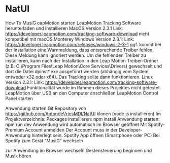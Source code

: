 # NatUI
How To MusiG 
eapMotion starten
LeapMotion Tracking Software herunterladen und installieren
MacOS Version 2.3.1
Link: https://developer.leapmotion.com/tracking-software-download
nicht kompatibel mit macOS Monterey
Windows Version 2.3.1:
Link: https://developer.leapmotion.com/releases/windows-2-3-1
ggf. kommt bei der Installation eine Warnmeldung, dass entsprechende Treiber fehlen. Diese Meldung kann ignoriert werden. Um die fehlenden Treiber zu installieren, kann nach der Installation in den Leap Motion Treiber-Ordner (z.B. C:\Program Files\Leap Motion\Core Services\Drivers) gewechselt und dort die Datei dpinst*.exe ausgeführt werden (abhängig vom System entweder x32 oder x64). Das Tracking sollte dann funktionieren.
Linux Version 2.3.1:
Link: https://developer.leapmotion.com/tracking-software-download
Funktionalität wurde im Rahmen dieses Projektes nicht getestet.
LeapMotion über USB an den Computer anschließen
LeapMotion Control Panel starten


Anwendung starten
Git Repository von https://github.com/AntondeVriesMDI/NatUI  klonen
(node.js installieren)
Im Projektverzeichnis:
Packages installieren: npm install
Anwendung starten: npm run dev
Anwendung wird automatisch im Browser geöffnet
Mit Spotify-Premium Account anmelden
Der Account muss in der Developer-Anwendung hinterlegt sein. 
Spotify App öffnen (Smartphone oder PC)
Bei Spotify zum Gerät “MusiG” wechseln

zur Anwendung im Browser wechseln
Gestensteuerung beginnen und Musik hören
